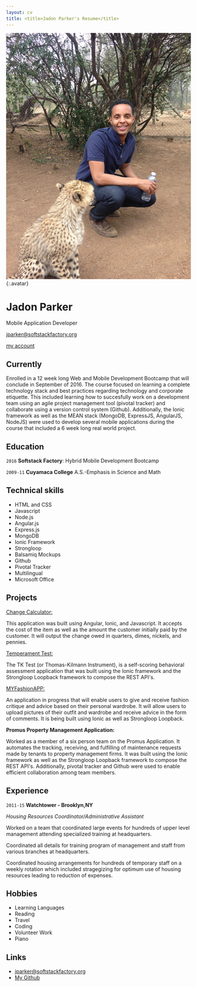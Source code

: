 ```yaml
---
layout: cv
title: <title>Jadon Parker's Resume</title>
---
```


![Jadon](./media/22.png){:.avatar}

# Jadon Parker 
Mobile Application Developer

<div id="webaddress">
<a href="mailto:">jparker@softstackfactory.org</a>

<i class="fa fa-github"></i> <a href="https://github.com/jparkerssf">my account</a>


</div>


## Currently

Enrolled in a 12 week long Web and Mobile Development Bootcamp that will conclude in September of 2016.  The course focused on learning a complete technology stack and best practices regarding technology and corporate etiquette. This included learning how to succesfully work on a development team using an agile project management tool (pivotal tracker) and collaborate using a version control system (Github).
Additionally, the Ionic framework as well as the  MEAN stack (MongoDB, ExpressJS, AngularJS, NodeJS) were used to develop several mobile applications during the course that included a 6 week long real world project.


## Education

`2016`
__Softstack Factory__: Hybrid Mobile Development Bootcamp

`2009-11`
__Cuyamaca College__ A.S.-Emphasis in Science and Math

## Technical skills

* HTML and CSS
* Javascript
* Node.js
* Angular.js
* Express.js
* MongoDB
* Ionic Framework
* Strongloop
* Balsamiq Mockups
* Github
* Pivotal Tracker
* Multilingual
* Microsoft Office
 
## Projects

<a href= "http://codepen.io/jadtheparker/pen/wWWRBK">Change Calculator: </a>


This application was built using Angular, Ionic, and Javascript. It accepts the cost of the item as well as the amount the customer initially paid by the customer. It will output the change owed in quarters, dimes, nickels, and pennies. 



<a href="https://github.com/jparkerssf/ionicapp2">Temperament Test: </a>


The TK Test (or Thomas-Kilmann Instrument), is a self-scoring behavioral assessment application that was built using the Ionic framework and the Strongloop Loopback framework to compose the REST API's.



<a href="https://github.com/jparkerssf/fashionApp">MYFashionAPP:</a> 

An application in progress that will enable users to give and  receive fashion critique and advice based on their personal wardrobe. It will allow users to upload pictures of their outfit and wardrobe and receive advice in the form of comments. It is being built using Ionic as well as Strongloop Loopback. 
 
<p><strong>Promus Property Management Application:</strong></p>Worked as a member of a six person team on the Promus Application.  It automates the tracking, receiving, and fulfilling of maintenance requests made by tenants to property management firms. It was built using the Ionic framework as well as the  Strongloop Loopback framework to compose the REST API's. Additionally, pivotal tracker and Github were used to enable efficient collaboration among team members.
 
 
 
## Experience

`2011-15`
__Watchtower - Brooklyn,NY__

*Housing Resources Coordinator/Administrative Assistant*

Worked on a team that coordinated large events for hundreds of upper level management attending specialized training at headquarters.

Coordinated all details for training program of management and staff from various branches at headquarters. 

Coordinated housing arrangements for hundreds of temporary staff on a weekly rotation which included stragegizing for optimum use of housing resources leading to  reduction of expenses.



## Hobbies

* Learning Languages
* Reading
* Travel
* Coding
* Volunteer Work
* Piano

## Links

* <i class="fa fa-envelope"></i> <a href="mailto:">jparker@softstackfactory.org</a><br />
* <i class="fa fa-github"></i> <a href="https://github.com/jparkerssf">My Github</a><br />


